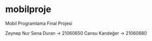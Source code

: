 # mobilproje

Mobil Programlama Final Projesi

Zeynep Nur Sena Duran -> 21060650
Cansu Kandeğer -> 21060680

